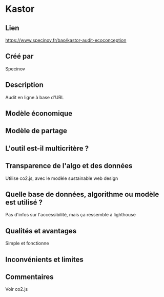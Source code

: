 # Kastor

## Lien

https://www.specinov.fr/bao/kastor-audit-ecoconception

## Créé par

Specinov

## Description

Audit en ligne à base d'URL

## Modèle économique



## Modèle de partage



## L'outil est-il multicritère ?



## Transparence de l'algo et des données

Utilise co2.js, avec le modèle sustainable web design 

## Quelle base de données, algorithme ou modèle est utilisé ?

Pas d'infos sur l'accessibilité, mais ça ressemble à lighthouse

## Qualités et avantages

Simple et fonctionne


## Inconvénients et limites


## Commentaires

Voir co2.js

